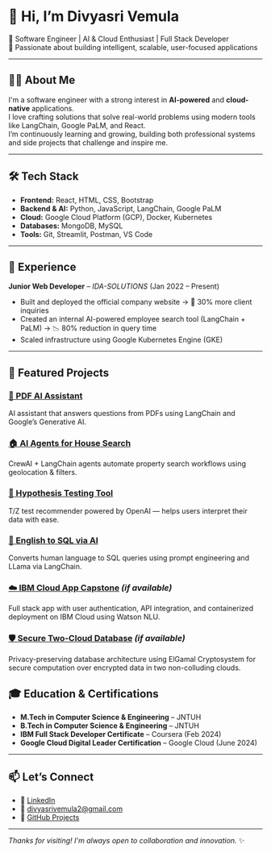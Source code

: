 # 👋 Hi, I’m Divyasri Vemula

🚀 Software Engineer | AI & Cloud Enthusiast | Full Stack Developer  
🎯 Passionate about building intelligent, scalable, user-focused applications

---

## 👩‍💻 About Me

I'm a software engineer with a strong interest in **AI-powered** and **cloud-native** applications.  
I love crafting solutions that solve real-world problems using modern tools like LangChain, Google PaLM, and React.  
I’m continuously learning and growing, building both professional systems and side projects that challenge and inspire me.

---

## 🛠️ Tech Stack

- **Frontend:** React, HTML, CSS, Bootstrap  
- **Backend & AI:** Python, JavaScript, LangChain, Google PaLM  
- **Cloud:** Google Cloud Platform (GCP), Docker, Kubernetes  
- **Databases:** MongoDB, MySQL  
- **Tools:** Git, Streamlit, Postman, VS Code

---

## 💼 Experience

**Junior Web Developer** – *IDA-SOLUTIONS* (Jan 2022 – Present)  
- Built and deployed the official company website → 🚀 30% more client inquiries  
- Created an internal AI-powered employee search tool (LangChain + PaLM) → 📉 80% reduction in query time  
- Scaled infrastructure using Google Kubernetes Engine (GKE)

---

## 🚀 Featured Projects

### [📄 PDF AI Assistant](https://github.com/Divyasri6/PDF-AI-Assistant)  
AI assistant that answers questions from PDFs using LangChain and Google’s Generative AI.

### [🏠 AI Agents for House Search](https://github.com/Divyasri6/AI_agents_for_-house_search)  
CrewAI + LangChain agents automate property search workflows using geolocation & filters.

### [🧪 Hypothesis Testing Tool](https://github.com/Divyasri6/hypothesis-testing-using-ai)  
T/Z test recommender powered by OpenAI — helps users interpret their data with ease.

### [💬 English to SQL via AI](https://github.com/Divyasri6/CONVERTING-ENGLISH-TO-SQL-USING-GENERATIVE-AI-)  
Converts human language to SQL queries using prompt engineering and LLama via LangChain.

### [☁️ IBM Cloud App Capstone](https://github.com/Divyasri6/Cloud-App-Capstone) *(if available)*  
Full stack app with user authentication, API integration, and containerized deployment on IBM Cloud using Watson NLU.

### [🛡️ Secure Two-Cloud Database](https://github.com/Divyasri6/secure-2cloud-db) *(if available)*  
Privacy-preserving database architecture using ElGamal Cryptosystem for secure computation over encrypted data in two non-colluding clouds.

## 🎓 Education & Certifications

- **M.Tech in Computer Science & Engineering** – JNTUH  
- **B.Tech in Computer Science & Engineering** – JNTUH  
- **IBM Full Stack Developer Certificate** – Coursera (Feb 2024)  
- **Google Cloud Digital Leader Certification** – Google Cloud (June 2024)

---

## 📫 Let’s Connect

- 💼 [LinkedIn](https://www.linkedin.com/in/divyasri-vemula-143424103/)  
- 📧 divyasrivemula2@gmail.com  
- 🧠 [GitHub Projects](https://github.com/Divyasri6)

---

_Thanks for visiting! I'm always open to collaboration and innovation._ ✨
